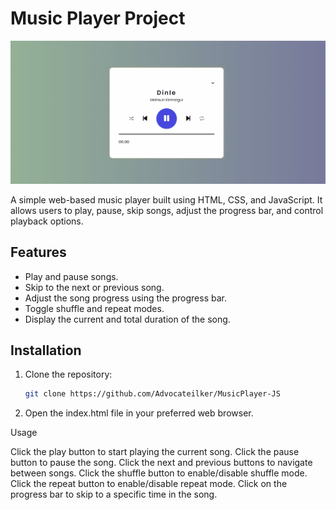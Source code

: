 ﻿# Music Player Project

![Music Player](screen.gif)

A simple web-based music player built using HTML, CSS, and JavaScript. It allows users to play, pause, skip songs, adjust the progress bar, and control playback options.

## Features

- Play and pause songs.
- Skip to the next or previous song.
- Adjust the song progress using the progress bar.
- Toggle shuffle and repeat modes.
- Display the current and total duration of the song.


## Installation

1. Clone the repository:

   ```bash
   git clone https://github.com/Advocateilker/MusicPlayer-JS

2. Open the index.html file in your preferred web browser.

Usage

Click the play button to start playing the current song.
Click the pause button to pause the song.
Click the next and previous buttons to navigate between songs.
Click the shuffle button to enable/disable shuffle mode.
Click the repeat button to enable/disable repeat mode.
Click on the progress bar to skip to a specific time in the song.
